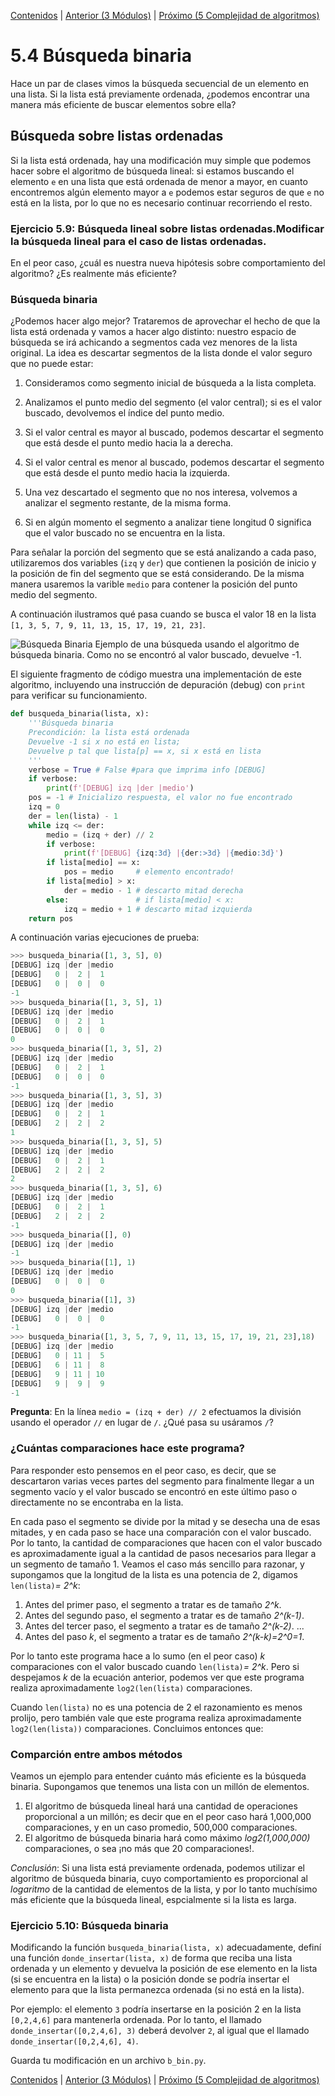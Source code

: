 [Contenidos](../Contenidos.md) \| [Anterior (3 Módulos)](03_Modulos.md) \| [Próximo (5 Complejidad de algoritmos)](06_Complejidad.md)

# 5.4 Búsqueda binaria

Hace un par de clases vimos la búsqueda secuencial de un elemento en una lista.
Si la lista está previamente ordenada,
¿podemos encontrar una manera más eficiente de buscar elementos sobre ella?


## Búsqueda sobre listas ordenadas

Si la lista está ordenada, hay una modificación muy simple que podemos hacer sobre el algoritmo de búsqueda lineal: si estamos buscando el elemento `e` en una lista que está ordenada de menor a mayor, en cuanto encontremos algún elemento mayor a `e` podemos estar seguros de que `e` no está en la lista, por lo que no es necesario continuar recorriendo el resto.

### Ejercicio 5.9: Búsqueda lineal sobre listas ordenadas.Modificar la búsqueda lineal para el caso de listas ordenadas.
En el peor caso, ¿cuál es nuestra nueva hipótesis sobre comportamiento del
algoritmo? ¿Es realmente más eficiente?

### Búsqueda binaria

¿Podemos hacer algo mejor? Trataremos de aprovechar el hecho de que la lista
está ordenada y vamos a hacer algo distinto: nuestro espacio de búsqueda se
irá achicando a segmentos cada vez menores de la lista original.
La idea es descartar segmentos de la lista donde el valor seguro que no puede
estar:

1. Consideramos como segmento inicial de búsqueda a la lista completa.

2. Analizamos el punto medio del segmento (el valor central); si es el valor
buscado, devolvemos el índice del punto medio.

3. Si el valor central es mayor al buscado, podemos descartar el segmento
que está desde el punto medio hacia la a derecha.

4. Si el valor central es menor al buscado, podemos descartar el segmento
que está desde el punto medio hacia la izquierda.

5. Una vez descartado el segmento que no nos interesa, volvemos a analizar
el segmento restante, de la misma forma.

6. Si en algún momento el segmento a analizar tiene longitud 0
significa que el valor buscado no se encuentra en la lista.


Para señalar la porción del segmento que se está analizando a cada paso,
utilizaremos dos variables (`izq` y `der`) que
contienen la posición de inicio y la posición de fin del segmento que se
está considerando. De la misma manera usaremos la varible `medio`
para contener la posición del punto medio del segmento.

A continuación ilustramos qué pasa cuando se busca
el valor 18 en la lista `[1, 3, 5, 7, 9, 11, 13, 15, 17, 19, 21, 23]`.

![Búsqueda Binaria](./bbin.png)
Ejemplo de una búsqueda usando el algoritmo de búsqueda binaria.
Como no se encontró al valor buscado, devuelve -1.



El siguiente fragmento de código muestra una implementación de
este algoritmo, incluyendo una instrucción de depuración (debug) con `print` para verificar su funcionamiento.

```python
def busqueda_binaria(lista, x):
    '''Búsqueda binaria
    Precondición: la lista está ordenada
    Devuelve -1 si x no está en lista;
    Devuelve p tal que lista[p] == x, si x está en lista
    '''
    verbose = True # False #para que imprima info [DEBUG]
    if verbose:
        print(f'[DEBUG] izq |der |medio')
    pos = -1 # Inicializo respuesta, el valor no fue encontrado
    izq = 0
    der = len(lista) - 1
    while izq <= der:
        medio = (izq + der) // 2
        if verbose:
            print(f'[DEBUG] {izq:3d} |{der:>3d} |{medio:3d}')
        if lista[medio] == x:
            pos = medio     # elemento encontrado!
        if lista[medio] > x:
            der = medio - 1 # descarto mitad derecha
        else:               # if lista[medio] < x:
            izq = medio + 1 # descarto mitad izquierda
    return pos
```


A continuación varias ejecuciones de prueba:

```python
>>> busqueda_binaria([1, 3, 5], 0)
[DEBUG] izq |der |medio
[DEBUG]   0 |  2 |  1
[DEBUG]   0 |  0 |  0
-1
>>> busqueda_binaria([1, 3, 5], 1)
[DEBUG] izq |der |medio
[DEBUG]   0 |  2 |  1
[DEBUG]   0 |  0 |  0
0
>>> busqueda_binaria([1, 3, 5], 2)
[DEBUG] izq |der |medio
[DEBUG]   0 |  2 |  1
[DEBUG]   0 |  0 |  0
-1
>>> busqueda_binaria([1, 3, 5], 3)
[DEBUG] izq |der |medio
[DEBUG]   0 |  2 |  1
[DEBUG]   2 |  2 |  2
1
>>> busqueda_binaria([1, 3, 5], 5)
[DEBUG] izq |der |medio
[DEBUG]   0 |  2 |  1
[DEBUG]   2 |  2 |  2
2
>>> busqueda_binaria([1, 3, 5], 6)
[DEBUG] izq |der |medio
[DEBUG]   0 |  2 |  1
[DEBUG]   2 |  2 |  2
-1
>>> busqueda_binaria([], 0)
[DEBUG] izq |der |medio
-1
>>> busqueda_binaria([1], 1)
[DEBUG] izq |der |medio
[DEBUG]   0 |  0 |  0
0
>>> busqueda_binaria([1], 3)
[DEBUG] izq |der |medio
[DEBUG]   0 |  0 |  0
-1
>>> busqueda_binaria([1, 3, 5, 7, 9, 11, 13, 15, 17, 19, 21, 23],18)
[DEBUG] izq |der |medio
[DEBUG]   0 | 11 |  5
[DEBUG]   6 | 11 |  8
[DEBUG]   9 | 11 | 10
[DEBUG]   9 |  9 |  9
-1
```

**Pregunta**: En la línea `medio = (izq + der) // 2` efectuamos la división usando el operador `//` en lugar de `/`. ¿Qué pasa su usáramos `/`?
    
### ¿Cuántas comparaciones hace este programa?

Para responder esto pensemos en el peor caso, es decir, que se descartaron
varias veces partes del segmento para finalmente llegar a un segmento vacío y
el valor buscado se encontró en este último paso o directamente no se encontraba en la lista.

En cada paso el segmento se divide por la mitad y se desecha una de esas
mitades, y en cada paso se hace una comparación con el valor buscado. Por lo
tanto, la cantidad de comparaciones que hacen con el valor buscado es
aproximadamente igual a la cantidad de pasos necesarios para llegar a un
segmento de tamaño 1.
Veamos el caso más sencillo para razonar, y supongamos que la longitud de la
lista es una potencia de 2, digamos `len(lista)`*= 2^k*:

1. Antes del primer paso, el segmento a tratar es de tamaño *2^k*.
2. Antes del segundo paso, el segmento a tratar es de tamaño *2^(k-1)*.
3. Antes del tercer paso, el segmento a tratar es de tamaño *2^(k-2)*.
...
4. Antes del paso *k*, el segmento a tratar es de tamaño *2^(k-k)=2^0=1*.


Por lo tanto este programa hace a lo sumo (en el peor caso) *k* comparaciones con el valor buscado cuando `len(lista)`*= 2^k*.
Pero si despejamos *k* de la ecuación anterior, podemos ver que este programa
realiza aproximadamente `log2(len(lista)` comparaciones.

Cuando `len(lista)` no es una potencia de 2 el razonamiento es menos
prolijo, pero también vale que este programa realiza aproximadamente
`log2(len(lista))` comparaciones. Concluimos entonces que:

### Comparción entre ambos métodos

Veamos un ejemplo para entender cuánto más eficiente es la búsqueda binaria.
Supongamos que tenemos una lista con un millón de elementos.

1. El algoritmo de búsqueda lineal hará una cantidad de operaciones proporcional a un millón; es decir que en el peor caso hará 1,000,000 comparaciones, y en un caso promedio, 500,000 comparaciones.
2. El algoritmo de búsqueda binaria hará como máximo *log2(1,000,000)*
comparaciones, o sea ¡no más que 20 comparaciones!.

*Conclusión*: Si una lista está previamente ordenada, podemos utilizar el
algoritmo de búsqueda binaria, cuyo comportamiento es proporcional al
*logaritmo* de la cantidad de elementos de la lista, y por lo tanto
muchísimo más eficiente que la búsqueda lineal, espcialmente si la lista es larga.

### Ejercicio 5.10: Búsqueda binaria
Modificando la función `busqueda_binaria(lista, x)` adecuadamente, definí una función `donde_insertar(lista, x)` de forma que reciba una lista ordenada y un elemento y devuelva la posición de ese elemento en la lista (si se encuentra en la lista) o la posición donde se podría insertar el elemento para que la lista permanezca ordenada (si no está en la lista).

Por ejemplo: el elemento `3` podría insertarse en la posición 2 en la lista `[0,2,4,6]` para mantenerla ordenada. Por lo tanto, el llamado `donde_insertar([0,2,4,6], 3)` deberá devolver `2`, al igual que el llamado `donde_insertar([0,2,4,6], 4)`.

Guarda tu modificación en un archivo `b_bin.py`.



[Contenidos](../Contenidos.md) \| [Anterior (3 Módulos)](03_Modulos.md) \| [Próximo (5 Complejidad de algoritmos)](06_Complejidad.md)


